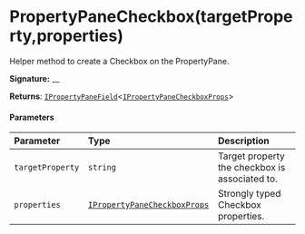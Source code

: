 # PropertyPaneCheckbox(targetProperty,properties)

Helper method to create a Checkbox on the PropertyPane.

**Signature:** __

**Returns**: [`IPropertyPaneField`](../sp-webpart-base/ipropertypanefield.md)<[`IPropertyPaneCheckboxProps`](../sp-webpart-base/ipropertypanecheckboxprops.md)>



#### Parameters


| Parameter	   | Type    | Description |
|:-------------|:---------------|:------------|
| `targetProperty`    | `string` | Target property the checkbox is associated to. |
| `properties`    | [`IPropertyPaneCheckboxProps`](../sp-webpart-base/ipropertypanecheckboxprops.md) | Strongly typed Checkbox properties. |

